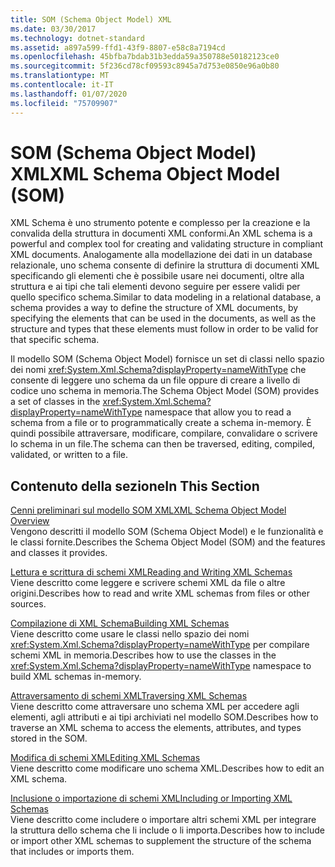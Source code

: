 ```yaml
---
title: SOM (Schema Object Model) XML
ms.date: 03/30/2017
ms.technology: dotnet-standard
ms.assetid: a897a599-ffd1-43f9-8807-e58c8a7194cd
ms.openlocfilehash: 45bfba7bdab31b3edda59a350788e50182123ce0
ms.sourcegitcommit: 5f236cd78cf09593c8945a7d753e0850e96a0b80
ms.translationtype: MT
ms.contentlocale: it-IT
ms.lasthandoff: 01/07/2020
ms.locfileid: "75709907"
---
```

# <a name="xml-schema-object-model-som"></a><span data-ttu-id="411ed-102">SOM (Schema Object Model) XML</span><span class="sxs-lookup"><span data-stu-id="411ed-102">XML Schema Object Model (SOM)</span></span>
<span data-ttu-id="411ed-103">XML Schema è uno strumento potente e complesso per la creazione e la convalida della struttura in documenti XML conformi.</span><span class="sxs-lookup"><span data-stu-id="411ed-103">An XML schema is a powerful and complex tool for creating and validating structure in compliant XML documents.</span></span> <span data-ttu-id="411ed-104">Analogamente alla modellazione dei dati in un database relazionale, uno schema consente di definire la struttura di documenti XML specificando gli elementi che è possibile usare nei documenti, oltre alla struttura e ai tipi che tali elementi devono seguire per essere validi per quello specifico schema.</span><span class="sxs-lookup"><span data-stu-id="411ed-104">Similar to data modeling in a relational database, a schema provides a way to define the structure of XML documents, by specifying the elements that can be used in the documents, as well as the structure and types that these elements must follow in order to be valid for that specific schema.</span></span>  
  
 <span data-ttu-id="411ed-105">Il modello SOM (Schema Object Model) fornisce un set di classi nello spazio dei nomi <xref:System.Xml.Schema?displayProperty=nameWithType> che consente di leggere uno schema da un file oppure di creare a livello di codice uno schema in memoria.</span><span class="sxs-lookup"><span data-stu-id="411ed-105">The Schema Object Model (SOM) provides a set of classes in the <xref:System.Xml.Schema?displayProperty=nameWithType> namespace that allow you to read a schema from a file or to programmatically create a schema in-memory.</span></span> <span data-ttu-id="411ed-106">È quindi possibile attraversare, modificare, compilare, convalidare o scrivere lo schema in un file.</span><span class="sxs-lookup"><span data-stu-id="411ed-106">The schema can then be traversed, editing, compiled, validated, or written to a file.</span></span>  
  
## <a name="in-this-section"></a><span data-ttu-id="411ed-107">Contenuto della sezione</span><span class="sxs-lookup"><span data-stu-id="411ed-107">In This Section</span></span>  
 [<span data-ttu-id="411ed-108">Cenni preliminari sul modello SOM XML</span><span class="sxs-lookup"><span data-stu-id="411ed-108">XML Schema Object Model Overview</span></span>](../../../../docs/standard/data/xml/xml-schema-object-model-overview.md)  
 <span data-ttu-id="411ed-109">Vengono descritti il modello SOM (Schema Object Model) e le funzionalità e le classi fornite.</span><span class="sxs-lookup"><span data-stu-id="411ed-109">Describes the Schema Object Model (SOM) and the features and classes it provides.</span></span>  
  
 [<span data-ttu-id="411ed-110">Lettura e scrittura di schemi XML</span><span class="sxs-lookup"><span data-stu-id="411ed-110">Reading and Writing XML Schemas</span></span>](../../../../docs/standard/data/xml/reading-and-writing-xml-schemas.md)  
 <span data-ttu-id="411ed-111">Viene descritto come leggere e scrivere schemi XML da file o altre origini.</span><span class="sxs-lookup"><span data-stu-id="411ed-111">Describes how to read and write XML schemas from files or other sources.</span></span>  
  
 [<span data-ttu-id="411ed-112">Compilazione di XML Schema</span><span class="sxs-lookup"><span data-stu-id="411ed-112">Building XML Schemas</span></span>](../../../../docs/standard/data/xml/building-xml-schemas.md)  
 <span data-ttu-id="411ed-113">Viene descritto come usare le classi nello spazio dei nomi <xref:System.Xml.Schema?displayProperty=nameWithType> per compilare schemi XML in memoria.</span><span class="sxs-lookup"><span data-stu-id="411ed-113">Describes how to use the classes in the <xref:System.Xml.Schema?displayProperty=nameWithType> namespace to build XML schemas in-memory.</span></span>  
  
 [<span data-ttu-id="411ed-114">Attraversamento di schemi XML</span><span class="sxs-lookup"><span data-stu-id="411ed-114">Traversing XML Schemas</span></span>](../../../../docs/standard/data/xml/traversing-xml-schemas.md)  
 <span data-ttu-id="411ed-115">Viene descritto come attraversare uno schema XML per accedere agli elementi, agli attributi e ai tipi archiviati nel modello SOM.</span><span class="sxs-lookup"><span data-stu-id="411ed-115">Describes how to traverse an XML schema to access the elements, attributes, and types stored in the SOM.</span></span>  
  
 [<span data-ttu-id="411ed-116">Modifica di schemi XML</span><span class="sxs-lookup"><span data-stu-id="411ed-116">Editing XML Schemas</span></span>](../../../../docs/standard/data/xml/editing-xml-schemas.md)  
 <span data-ttu-id="411ed-117">Viene descritto come modificare uno schema XML.</span><span class="sxs-lookup"><span data-stu-id="411ed-117">Describes how to edit an XML schema.</span></span>  
  
 [<span data-ttu-id="411ed-118">Inclusione o importazione di schemi XML</span><span class="sxs-lookup"><span data-stu-id="411ed-118">Including or Importing XML Schemas</span></span>](../../../../docs/standard/data/xml/including-or-importing-xml-schemas.md)  
 <span data-ttu-id="411ed-119">Viene descritto come includere o importare altri schemi XML per integrare la struttura dello schema che li include o li importa.</span><span class="sxs-lookup"><span data-stu-id="411ed-119">Describes how to include or import other XML schemas to supplement the structure of the schema that includes or imports them.</span></span>

